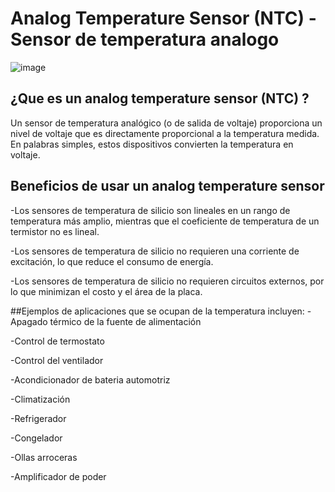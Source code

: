 # Analog Temperature Sensor (NTC) - Sensor de temperatura analogo 

![image](https://user-images.githubusercontent.com/124212478/223567943-2a83e982-304f-407a-b077-5f943c8208c4.png)


## ¿Que es un analog temperature sensor (NTC) ?
Un sensor de temperatura analógico (o de salida de voltaje) proporciona un nivel de voltaje que es directamente proporcional a la temperatura medida. En palabras simples, estos dispositivos convierten la temperatura en voltaje.

## Beneficios de usar un analog temperature sensor
-Los sensores de temperatura de silicio son lineales en un rango de temperatura más amplio, mientras que el coeficiente de temperatura de un termistor no es lineal.

-Los sensores de temperatura de silicio no requieren una corriente de excitación, lo que reduce el consumo de energía.

-Los sensores de temperatura de silicio no requieren circuitos externos, por lo que minimizan el costo y el área de la placa.

##Ejemplos de aplicaciones que se ocupan de la temperatura incluyen:
-Apagado térmico de la fuente de alimentación

-Control de termostato

-Control del ventilador

-Acondicionador de bateria automotriz

-Climatización

-Refrigerador

-Congelador

-Ollas arroceras

-Amplificador de poder



